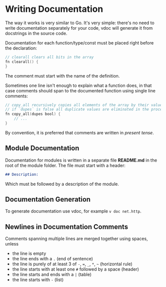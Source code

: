 # Writing Documentation

The way it works is very similar to Go. It's very simple: there's no need to
write documentation separately for your code, vdoc will generate it from docstrings
in the source code.

Documentation for each function/type/const must be placed right before the declaration:

```v fmt
// clearall clears all bits in the array
fn clearall() {
}
```

The comment must start with the name of the definition.

Sometimes one line isn't enough to explain what a function does, in that case comments should
span to the documented function using single line comments:

```v fmt
// copy_all recursively copies all elements of the array by their value,
// if `dupes` is false all duplicate values are eliminated in the process.
fn copy_all(dupes bool) {
	// ...
}
```

By convention, it is preferred that comments are written in *present tense*.

## Module Documentation

Documentation for modules is written in a separate file **README.md** in the root of the module folder.
The file must start with a header:

```md
## Description:
```

Which must be followed by a description of the module.

## Documentation Generation

To generate documentation use vdoc, for example `v doc net.http`.

## Newlines in Documentation Comments

Comments spanning multiple lines are merged together using spaces, unless

- the line is empty
- the line ends with a `.` (end of sentence)
- the line is purely of at least 3 of `-`, `=`, `_`, `*`, `~` (horizontal rule)
- the line starts with at least one `#` followed by a space (header)
- the line starts and ends with a `|` (table)
- the line starts with `-` (list)

